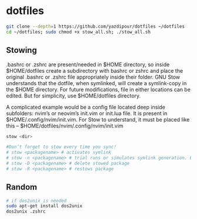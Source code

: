 ﻿# dotfiles

```sh
git clone --depth=1 https://github.com/yazdipour/dotfiles ~/dotfiles
cd ~/dotfiles; sudo chmod +x stow_all.sh; ./stow_all.sh
```

## Stowing

.bashrc or .zshrc are present/needed in $HOME directory, so inside $HOME/dotfiles create a subdirectory with bashrc or zshrc and place the original .bashrc or .zshrc file appropriately inside their folder. GNU Stow understands that the dotfile, when symlinked, will create a symlink-copy in the $HOME directory. For future modifications, file in either locations can be edited. But for simplicity, use $HOME/dotfiles directory.

A complicated example would be a config file located deep inside subfolders: nvim’s or neovim’s init.vim or init.lua file. It is present in $HOME/.config/nvim/init.vim. For Stow to understand, it must be placed like this – $HOME/dotfiles/nvim/.config/nvim/init.vim

```sh
stow <dir>

#Don’t forget to stow every time you sync!
# stow <packagename> # activates symlink
# stow -n <packagename> # trial runs or simulates symlink generation. Effective for checking for errors
# stow -D <packagename> # delete stowed package
# stow -R <packagename> # restows package
```

## Random

```sh
# if dos2unix is needed
sudo apt-get install dos2unix
dos2unix .zshrc
```
